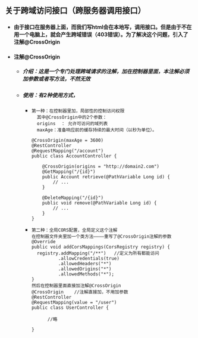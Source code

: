 ## 关于跨域访问接口（跨服务器调用接口）

- #### 由于接口在服务器上面，而我们写html会在本地写，调用接口。但是由于不在用一个电脑上，就会产生跨域错误（403错误）。为了解决这个问题，引入了注解@CrossOrigin

- #### 注解@CrossOrigin

  - ##### 介绍：这是一个专门处理跨域请求的注解，加在控制器里面，本注解必须加参数或者写方法，不然无效

  - ##### 使用：有2种使用方式，

    - ```
      第一种：在控制器里加，局部性的控制访问权限
      	其中@CrossOrigin中的2个参数：
      	origins  ： 允许可访问的域列表
      	maxAge：准备响应前的缓存持续的最大时间（以秒为单位）。

      @CrossOrigin(maxAge = 3600)
      @RestController
      @RequestMapping("/account")
      public class AccountController {

          @CrossOrigin(origins = "http://domain2.com")
          @GetMapping("/{id}")
          public Account retrieve(@PathVariable Long id) {
              // ...
          }

          @DeleteMapping("/{id}")
          public void remove(@PathVariable Long id) {
              // ...
          }
      }
      ```

    - ```
      第二种：全局CORS配置，全局定义这个注解
      在控制器文件夹里加一个类方法————重写了@CrossOrigin注解的参数
      @Override
      public void addCorsMappings(CorsRegistry registry) {
      	registry.addMapping("/**")   //定义为所有都能访问
      			.allowCredentials(true)
      			.allowedHeaders("*")
      			.allowedOrigins("*")
      			.allowedMethods("*");
      }
      然后在控制器里面直接加注解@CrossOrigin
      @CrossOrigin    //注解直接加，不用加参数
      @RestController
      @RequestMapping(value = "/user")
      public class UserController {

      		//略

      }
      ```